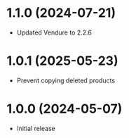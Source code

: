 # 1.1.0 (2024-07-21)

- Updated Vendure to 2.2.6

# 1.0.1 (2025-05-23)

- Prevent copying deleted products

# 1.0.0 (2024-05-07)

- Initial release
